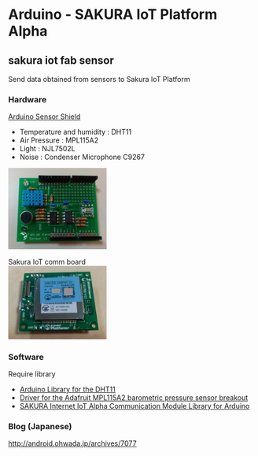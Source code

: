 # Arduino - SAKURA IoT Platform Alpha

## sakura iot fab sensor
Send data obtained from sensors to Sakura IoT Platform

### Hardware
[Arduino Sensor Shield](https://github.com/FabLabKannai/sensor) <br/>
- Temperature and humidity : DHT11<br/>
- Air Pressure : MPL115A2<br/>
- Light : NJL7502L<br/>
- Noise : Condenser Microphone C9267<br/>

<img src="https://github.com/ohwada/sakura_iot_alpha/blob/master/docs/fab_sensor_board.png" width="200" />

Sakura IoT comm board <br/>
<img src="https://github.com/ohwada/sakura_iot_alpha/blob/master/docs/sakura_iot_soracom.png" width="200" />

### Software
Require library <br/>
- [Arduino Library for the DHT11](https://github.com/adafruit/DHT-sensor-library)
- [Driver for the Adafruit MPL115A2 barometric pressure sensor breakout](https://github.com/adafruit/Adafruit_MPL115A2)
- [SAKURA Internet IoT Alpha Communication Module Library for Arduino](https://github.com/sakura-internet/SakuraAlphaArduino)

### Blog (Japanese)
http://android.ohwada.jp/archives/7077

